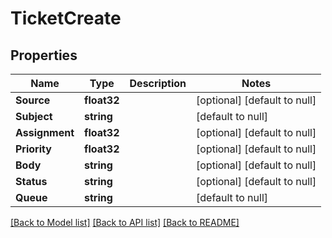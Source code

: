 # TicketCreate

## Properties
Name | Type | Description | Notes
------------ | ------------- | ------------- | -------------
**Source** | **float32** |  | [optional] [default to null]
**Subject** | **string** |  | [default to null]
**Assignment** | **float32** |  | [optional] [default to null]
**Priority** | **float32** |  | [optional] [default to null]
**Body** | **string** |  | [optional] [default to null]
**Status** | **string** |  | [optional] [default to null]
**Queue** | **string** |  | [default to null]

[[Back to Model list]](../README.md#documentation-for-models) [[Back to API list]](../README.md#documentation-for-api-endpoints) [[Back to README]](../README.md)



